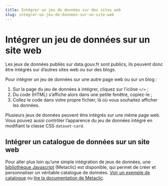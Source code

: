 ```yaml
---
title: Intégrer un jeu de données sur des sites web
slug: integrer-un-jeu-de-donnees-sur-un-site-web
---
```


# Intégrer un jeu de données sur un site web

Les jeux de données publiés sur data.gouv.fr sont publics, ils peuvent donc être intégrés sur d’autres sites web ou sur des blogs.

Pour intégrer un jeu de données sur une autre page web ou sur un blog :

1. Sur la page du jeu de données à intégrer, cliquez sur l’icône `</>` ;
2. Du code (HTML) s’affiche alors dans une petite fenêtre, copiez-le ;
3. Collez le code dans votre propre fichier, là où vous souhaitez afficher les données.

Plusieurs jeux de données peuvent être intégrés sur une même page web. Vous pouvez aussi contrôler l’apparence du jeu de données intégré en modifiant la classe CSS `dataset-card`.

## Intégrer un catalogue de données sur un site web

Pour aller plus loin qu’une simple intégration de jeux de données, une [bibliothèque Javascript](https://github.com/datakode/metaclic) (Metaclic) est disponible, qui permet de créer et personnaliser un véritable catalogue de données. [Voir un exemple de catalogue](https://datakode.github.io/metaclic/exemples/exemple_simple.html) ou [lire la documentation de Metaclic](https://github.com/datakode/metaclic/wiki).
